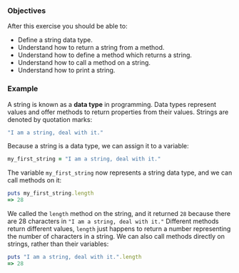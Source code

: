 <!-- { ids:[57], language:'Ruby', type:'workshop', order: 3, name:'Strings', description:'Learn the string data type and apply it in a method.' }-->

### Objectives

After this exercise you should be able to:

- Define a string data type.
- Understand how to return a string from a method.
- Understand how to define a method which returns a string.
- Understand how to call a method on a string.
- Understand how to print a string.

### Example

A string is known as a **data type** in programming. Data types represent values and offer methods to return properties from their values. Strings are denoted by quotation marks:

```ruby
"I am a string, deal with it."
```

Because a string is a data type, we can assign it to a variable:

```ruby
my_first_string = "I am a string, deal with it."
```

The variable `my_first_string` now represents a string data type, and we can call methods on it:

```ruby
puts my_first_string.length
=> 28
```

We called the `length` method on the string, and it returned `28` because there are 28 characters in `"I am a string, deal with it."` Different methods return different values, `length` just happens to return a number representing the number of characters in a string. We can also call methods directly on strings, rather than their variables:

```ruby
puts "I am a string, deal with it.".length
=> 28
```
